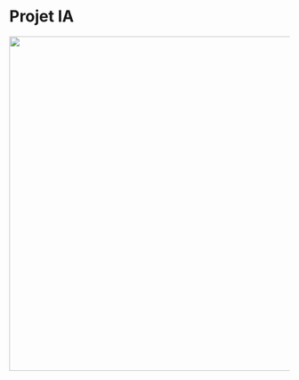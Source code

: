 # Projet IA

<p align="center">
    <img src="http://www.llgames.fr/ia.png" style="width: 600px">
</p>
